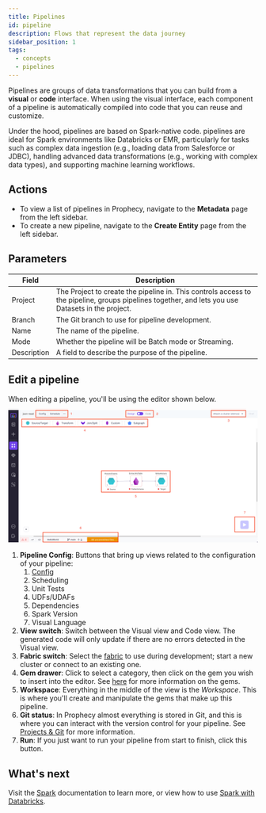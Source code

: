 ```yaml
---
title: Pipelines
id: pipeline
description: Flows that represent the data journey
sidebar_position: 1
tags:
  - concepts
  - pipelines
---
```


Pipelines are groups of data transformations that you can build from a **visual** or **code** interface. When using the visual interface, each component of a pipeline is automatically compiled into code that you can reuse and customize.

Under the hood, pipelines are based on Spark-native code. pipelines are ideal for Spark environments like Databricks or EMR, particularly for tasks such as complex data ingestion (e.g., loading data from Salesforce or JDBC), handling advanced data transformations (e.g., working with complex data types), and supporting machine learning workflows.

## Actions

- To view a list of pipelines in Prophecy, navigate to the **Metadata** page from the left sidebar.
- To create a new pipeline, navigate to the **Create Entity** page from the left sidebar.

## Parameters

| Field       | Description                                                                                                                                       |
| ----------- | ------------------------------------------------------------------------------------------------------------------------------------------------- |
| Project     | The Project to create the pipeline in. This controls access to the pipeline, groups pipelines together, and lets you use Datasets in the project. |
| Branch      | The Git branch to use for pipeline development.                                                                                                   |
| Name        | The name of the pipeline.                                                                                                                         |
| Mode        | Whether the pipeline will be Batch mode or Streaming.                                                                                             |
| Description | A field to describe the purpose of the pipeline.                                                                                                   |

## Edit a pipeline

When editing a pipeline, you'll be using the editor shown below.

![Editing a pipeline](img/pipelines/edit_pipeline.png)

1. **Pipeline Config**: Buttons that bring up views related to the configuration of your pipeline:
   1. [Config](/docs/Spark/configuration.md)
   2. Scheduling
   3. Unit Tests
   4. UDFs/UDAFs
   5. Dependencies
   6. Spark Version
   7. Visual Language
2. **View switch**: Switch between the Visual view and Code view. The generated code will only update if there are no errors detected in the Visual view.
3. **Fabric switch**: Select the [fabric](/docs/concepts/fabrics/fabrics.md) to use during development; start a new cluster or connect to an existing one.
4. **Gem drawer**: Click to select a category, then click on the gem you wish to insert into the editor. See [here](./gems.md) for more information on the gems.
5. **Workspace**: Everything in the middle of the view is the _Workspace_. This is where you'll create and manipulate the gems that make up this pipeline.
6. **Git status**: In Prophecy almost everything is stored in Git, and this is where you can interact with the version control for your pipeline. See [Projects & Git](/docs/concepts/project/project.md) for more information.
7. **Run**: If you just want to run your pipeline from start to finish, click this button.

## What's next

Visit the [Spark](/Spark) documentation to learn more, or view how to use [Spark with Databricks](/docs/getting-started/getting-started-with-low-code-spark.md).
